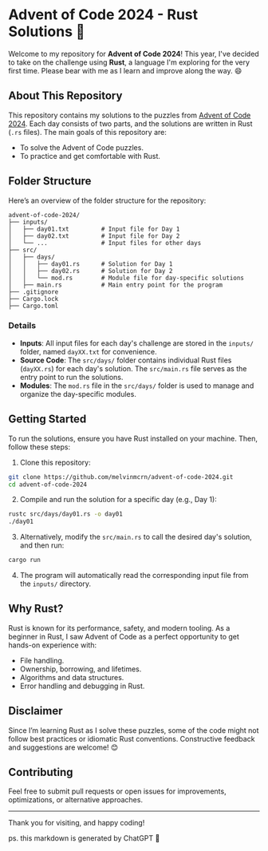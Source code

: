 # Advent of Code 2024 - Rust Solutions 🎄

Welcome to my repository for **Advent of Code 2024**! This year, I've decided to take on the challenge using **Rust**, a language I'm exploring for the very first time. Please bear with me as I learn and improve along the way. 😄

## About This Repository
This repository contains my solutions to the puzzles from [Advent of Code 2024](https://adventofcode.com/2024). Each day consists of two parts, and the solutions are written in Rust (`.rs` files). The main goals of this repository are:
- To solve the Advent of Code puzzles.
- To practice and get comfortable with Rust.

## Folder Structure
Here’s an overview of the folder structure for the repository:

```
advent-of-code-2024/
├── inputs/
│   ├── day01.txt         # Input file for Day 1
│   ├── day02.txt         # Input file for Day 2
│   └── ...               # Input files for other days
├── src/
│   ├── days/
│   │   ├── day01.rs      # Solution for Day 1
│   │   ├── day02.rs      # Solution for Day 2
│   │   └── mod.rs        # Module file for day-specific solutions
│   ├── main.rs           # Main entry point for the program
├── .gitignore
├── Cargo.lock
├── Cargo.toml
```

### Details
- **Inputs**: All input files for each day's challenge are stored in the `inputs/` folder, named `dayXX.txt` for convenience.
- **Source Code**: The `src/days/` folder contains individual Rust files (`dayXX.rs`) for each day's solution. The `src/main.rs` file serves as the entry point to run the solutions.
- **Modules**: The `mod.rs` file in the `src/days/` folder is used to manage and organize the day-specific modules.

## Getting Started
To run the solutions, ensure you have Rust installed on your machine. Then, follow these steps:

1. Clone this repository:
```bash
git clone https://github.com/melvinmcrn/advent-of-code-2024.git
cd advent-of-code-2024
```

2. Compile and run the solution for a specific day (e.g., Day 1):
```bash
rustc src/days/day01.rs -o day01
./day01
```

3. Alternatively, modify the `src/main.rs` to call the desired day's solution, and then run:
```bash
cargo run
```

4. The program will automatically read the corresponding input file from the `inputs/` directory.

## Why Rust?

Rust is known for its performance, safety, and modern tooling. As a beginner in Rust, I saw Advent of Code as a perfect opportunity to get hands-on experience with:
- File handling.
- Ownership, borrowing, and lifetimes.
- Algorithms and data structures.
- Error handling and debugging in Rust.

## Disclaimer

Since I’m learning Rust as I solve these puzzles, some of the code might not follow best practices or idiomatic Rust conventions. Constructive feedback and suggestions are welcome! 😊

## Contributing

Feel free to submit pull requests or open issues for improvements, optimizations, or alternative approaches.

---
Thank you for visiting, and happy coding!

ps. this markdown is generated by ChatGPT 🤖